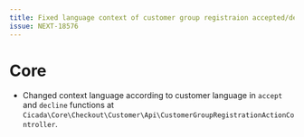 ```yaml
---
title: Fixed language context of customer group registraion accepted/declined according to customer language
issue: NEXT-18576
---
```

# Core
* Changed context language according to customer language in `accept` and `decline` functions at `Cicada\Core\Checkout\Customer\Api\CustomerGroupRegistrationActionController`.
